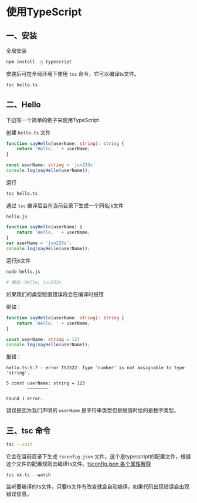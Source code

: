 # 使用TypeScript

## 一、安装

全局安装

```bash
npm install -g typescript
```

安装后可在全局环境下使用 `tsc` 命令，它可以编译ts文件。

```bash
tsc hello.ts
```

## 二、Hello

下边写一个简单的例子来使用TypeScript

创建 `hello.ts` 文件

```typescript
function sayHello(userName: string): string {
    return 'Hello, ' + userName; 
}

const userName: string = 'jun233s'
console.log(sayHello(userName));
```

运行

```bash
tsc hello.ts
```

通过 `tsc` 编译后会在当前目录下生成一个同名js文件

`hello.js`

```javascript
function sayHello(userName) {
    return 'Hello, ' + userName;
}
var userName = 'jun233s';
console.log(sayHello(userName));
```

运行js文件

```bash
node hello.js

# 输出：Hello, jun233s
```

如果我们的类型赋值错误将会在编译时报错

例如：

```typescript
function sayHello(userName: string): string {
    return 'Hello, ' + userName; 
}

const userName: string = 123
console.log(sayHello(userName));
```

报错：

```
hello.ts:5:7 - error TS2322: Type 'number' is not assignable to type 'string'.

5 const userName: string = 123
        ~~~~~~~~

Found 1 error.
```

错误是因为我们声明的 `userName` 是字符串类型但是赋值时给的是数字类型。

## 三、tsc 命令

```bash
tsc --init
```

它会在当前目录下生成 `tsconfig.json` 文件，这个是typescript的配置文件，根据这个文件的配置规则去编译ts文件。[tsconfig.json 各个属性解释](https://blog.csdn.net/u010100877/article/details/125501185)



```basic
tsc xx.ts --watch
```

监听要编译的ts文件，只要ts文件有改变就会自动编译，如果代码出现错误会出现错误信息。